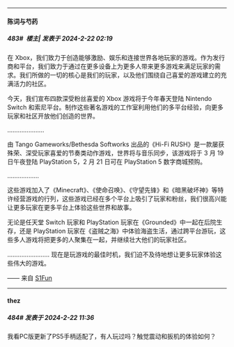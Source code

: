 ﻿
*****

####  陈词与芍药  
##### 483#         楼主| 发表于 2024-2-22 02:19

在 Xbox，我们致力于创造能够激励、娱乐和连接世界各地玩家的游戏。作为发行商和平台，我们致力于通过在更多设备上为更多人带来更多游戏来满足玩家的需求。我们所做的一切的核心是我们的玩家，以及他们围绕自己喜爱的游戏建立的充满活力的社区。 

今天，我们宣布四款深受粉丝喜爱的 Xbox 游戏将于今年春天登陆 Nintendo Switch 和索尼平台。制作这些著名游戏的工作室利用​​他们的多平台经验，向更多玩家和社区开放他们创造的世界。  

…………………

由 Tango Gameworks/Bethesda Softworks 出品的《Hi-Fi RUSH》是一款屡获殊荣、深受玩家喜爱的节奏类动作游戏，世界将与音乐同步，该游戏将于 3 月 19 日午夜登陆 PlayStation 5，2 月 21 日可在 PlayStation 5 数字商城预购。

………………

这些游戏加入了《Minecraft》、《使命召唤》、《守望先锋》和《暗黑破坏神》等特许经营游戏的行列，这些游戏已经在多个平台上吸引了玩家和粉丝，我们很高兴能让更多玩家在更多平台上体验这些世界和故事。   

无论是任天堂 Switch 玩家和 PlayStation 玩家在《Grounded》中一起在后院生存，还是 PlayStation 玩家在《盗贼之海》中体验海盗生活，通过跨平台游玩，这些多人游戏将把更多的人聚集在一起，并继续壮大他们的玩家社区。  

……………………
现在是玩游戏的最佳时机，我们迫不及待地想让更多玩家体验这些伟大的游戏。

—— 来自 [S1Fun](https://s1fun.koalcat.com)


*****

####  thez  
##### 484#       发表于 2024-2-22 11:36

我看PC版更新了PS5手柄适配了，有人玩过吗？触觉震动和扳机的体验如何？

